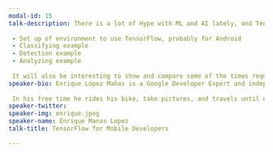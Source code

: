 ```yaml
---
modal-id: 15
talk-description: There is a lot of Hype with ML and AI lately, and TensorFlow is the framework of choice from Google. But as a Mobile Developer you might have asked yourself, how can I benefit from it? In this talk, you will learn your first steps into the fascinating ML world for mobile.
 
 - Set up of environment to use TensorFlow, probably for Android
 - Classifying example
 - Detection example
 - Analyzing example
 
 It will also be interesting to show and compare some of the times required, computational power required... as well as some comparations with other ML engines, and why TensorFlow actually overcomes there (which is actually true)
speaker-bio: Enrique López Mañas is a Google Developer Expert and independent IT consultant. He has been working with mobile technologies and learning from them since 2007. He is an avid contributor to the open source community and a FLOSS (Free Libre Open Source Software) kind of guy, being among the top 10 open source Java contributors in Germany. He is a part of the Google LaunchPad accelerator, where he participates in Google global initiatives to influence hundreds of the best startups from all around the globe. He is also a big data and machine learning aficionado.
 
 In his free time he rides his bike, take pictures, and travels until exhaustion. He also writes literature and enjoys all kinds of arts. He likes to write about himself in third person.
speaker-twitter: 
speaker-img: enrique.jpeg
speaker-name: Enrique Manas Lopez
talk-title: TensorFlow for Mobile Developers

---
```

